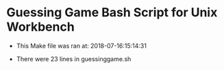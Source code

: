 # Guessing Game Bash Script for Unix Workbench

* This Make file was ran at: 2018-07-16:15:14:31

* There were 23 lines in guessinggame.sh

